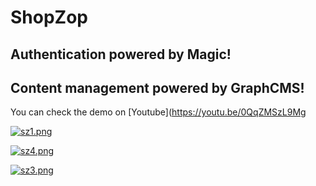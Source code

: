 # ShopZop

## Authentication powered by Magic!

## Content management powered by GraphCMS!

You can check the demo on [Youtube](https://youtu.be/0QqZMSzL9Mg

[![sz1.png](https://i.postimg.cc/1XNZRk0w/sz1.png)](https://postimg.cc/Fkm6DnBH)

[![sz4.png](https://i.postimg.cc/Kcd17FWX/sz4.png)](https://postimg.cc/Z0xY4kZj)

[![sz3.png](https://i.postimg.cc/2ypCWjS2/sz3.png)](https://postimg.cc/xJRrD2Hz)
